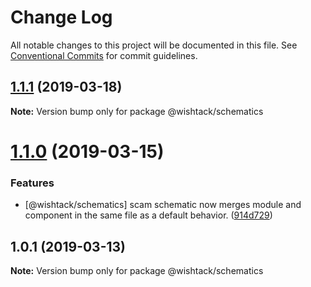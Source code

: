 # Change Log

All notable changes to this project will be documented in this file.
See [Conventional Commits](https://conventionalcommits.org) for commit guidelines.

## [1.1.1](https://github.com/wishtack/wishtack-steroids/compare/@wishtack/schematics@1.1.0...@wishtack/schematics@1.1.1) (2019-03-18)

**Note:** Version bump only for package @wishtack/schematics





# [1.1.0](https://github.com/wishtack/wishtack-steroids/compare/@wishtack/schematics@1.0.1...@wishtack/schematics@1.1.0) (2019-03-15)


### Features

* [@wishtack/schematics] scam schematic now merges module and component in the same file as a default behavior. ([914d729](https://github.com/wishtack/wishtack-steroids/commit/914d729))





## 1.0.1 (2019-03-13)

**Note:** Version bump only for package @wishtack/schematics
